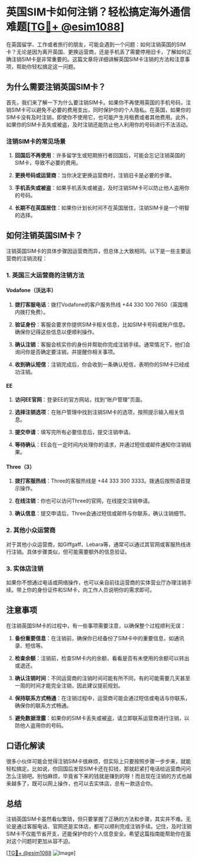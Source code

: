 # 英国SIM卡如何注销？轻松搞定海外通信难题[[TG💪+ @esim1088](https://t.me/s/esim1088)]

在英国留学、工作或者旅行的朋友，可能会遇到一个问题：如何注销英国的SIM卡？无论是因为离开英国、更换运营商，还是手机丢了需要停用旧卡，了解如何正确注销SIM卡是非常重要的。这篇文章将详细讲解英国SIM卡注销的方法和注意事项，帮助你轻松搞定这一问题。

## 为什么需要注销英国SIM卡？

首先，我们来了解一下为什么要注销SIM卡。如果你不再使用英国的手机号码，注销SIM卡可以避免不必要的费用支出，同时保护你的个人隐私。在英国，如果你的SIM卡没有及时注销，即使你不使用它，也可能产生月租费或者其他费用。此外，如果你的SIM卡丢失或被盗，及时注销还能防止他人利用你的号码进行不法活动。

### 注销SIM卡的常见场景

1. **回国后不再使用**：许多留学生或短期旅行者回国后，可能会忘记注销英国的SIM卡，导致不必要的费用。
   
2. **更换号码或运营商**：当你决定更换运营商时，注销旧卡是必要的步骤。

3. **手机丢失或被盗**：如果手机丢失或被盗，及时注销SIM卡可以防止他人盗用你的号码。

4. **长期不在英国居住**：如果你计划长时间不在英国居住，注销SIM卡是一个明智的选择。

## 如何注销英国SIM卡？

注销英国SIM卡的具体步骤因运营商而异，但总体上大致相同。以下是一些主要运营商的注销流程：

### 1. 英国三大运营商的注销方法

#### Vodafone（沃达丰）

1. **拨打客服电话**：拨打Vodafone的客户服务热线 +44 330 100 7650（英国境内拨打免费）。
   
2. **验证身份**：客服会要求你提供SIM卡相关信息，比如SIM卡号码或账户信息。确保你记得这些信息以便顺利操作。

3. **确认注销**：客服会核实你的身份并帮助你完成注销手续。通常情况下，他们会询问你是否确定要注销，并提醒你相关事项。

4. **收到确认短信**：注销完成后，你会收到一条确认短信，表明你的SIM卡已经成功注销。

#### EE

1. **访问EE官网**：登录EE的官方网站，找到“账户管理”页面。

2. **选择注销选项**：在账户管理中找到注销SIM卡的选项，按照提示输入相关信息。

3. **提交申请**：填写完所有必要信息后，提交注销申请。

4. **等待确认**：EE会在一定时间内处理你的请求，并通过短信或邮件通知你注销结果。

#### Three（3）

1. **拨打客服热线**：Three的客服热线是 +44 333 300 3333。拨通后按照语音提示操作。

2. **在线注销**：你也可以访问Three的官网，在线提交注销申请。

3. **确认信息**：提交申请后，Three会通过短信或邮件与你联系，确认注销细节。

### 2. 其他小众运营商

对于其他小众运营商，如Giffgaff、Lebara等，通常可以通过其官网或客服热线进行注销。具体步骤类似，但可能需要额外的信息验证。

### 3. 实体店注销

如果你不想通过电话或网络操作，也可以亲自前往运营商的实体营业厅办理注销手续。带上你的身份证件和SIM卡，向工作人员说明你的需求即可。

## 注意事项

在注销英国SIM卡的过程中，有一些事项需要注意，以确保整个过程顺利无误：

1. **备份重要信息**：在注销前，确保你已经备份了SIM卡中的重要信息，如通讯录、短信等。

2. **检查余额**：注销前，检查SIM卡内的余额，看看是否有未使用的余额可以转出或退还。

3. **确认注销时间**：不同运营商的注销时间可能有所不同，有的可能需要几天甚至一周的时间才能完全注销，因此建议提前规划。

4. **保持联系方式畅通**：在注销过程中，运营商可能会通过短信或电话与你联系，确保你的联系方式畅通。

5. **避免数据泄露**：如果你的SIM卡丢失或被盗，请立即联系运营商进行注销，以防他人盗用你的号码。

## 口语化解读

很多小伙伴可能会觉得注销SIM卡很麻烦，但实际上只要按照步骤一步步来，就能轻松搞定。比如说，你回国后发现SIM卡还在扣钱，那就赶紧打电话给运营商问问怎么注销吧。别怕麻烦，毕竟省下来的钱就是赚到的呀！而且现在注销的方式也越来越多了，既可以网上操作，也可以去实体店，总有一款适合你。

## 总结

注销英国SIM卡虽然看似繁琐，但只要掌握了正确的方法和步骤，其实并不难。无论是通过客服电话、官网还是实体店，都可以顺利完成注销手续。记住，及时注销SIM卡不仅能节省开支，还能保护你的个人信息安全。希望这篇指南能帮助你在面对这个问题时更加从容不迫。

[[TG💪+ @esim1088](https://t.me/s/esim1088) ![Image](https://i.postimg.cc/4NQfJmqS/Snipaste-2025-05-13-00-14-12.png)]